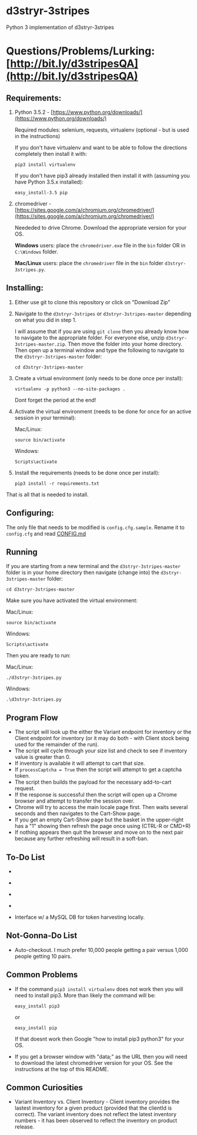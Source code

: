 # d3stryr-3stripes
Python 3 implementation of d3stryr-3stripes

# Questions/Problems/Lurking: [http://bit.ly/d3stripesQA](http://bit.ly/d3stripesQA)

## Requirements:
1. Python 3.5.2 - [https://www.python.org/downloads/](https://www.python.org/downloads/)

   Required modules: selenium, requests, virtualenv (optional - but is used in the instructions)

   If you don't have virtualenv and want to be able to follow the directions completely then install it with:

   ```
   pip3 install virtualenv
   ```

   If you don't have pip3 already installed then install it with (assuming you have Python 3.5.x installed):

   ```
   easy_install-3.5 pip
   ```


2. chromedriver - [https://sites.google.com/a/chromium.org/chromedriver/](https://sites.google.com/a/chromium.org/chromedriver/)

   Neededed to drive Chrome.
   Download the appropriate version for your OS.

   **Windows** users: place the `chromedriver.exe` file in the `bin` folder OR in `C:\Windows` folder.

   **Mac/Linux** users: place the `chromedriver` file in the `bin` folder `d3stryr-3stripes.py`.

## Installing:

1. Either use git to clone this repository or click on "Download Zip"
2. Navigate to the `d3stryr-3stripes` or `d3stryr-3stripes-master` depending on what you did in step 1.

   I will assume that if you are using `git clone` then you already know how to navigate to the appropriate folder. For everyone else, unzip `d3stryr-3stripes-master.zip`.  Then move the folder into your home directory. Then open up a terminal window and type the following to navigate to the `d3stryr-3stripes-master` folder:
   ```
   cd d3stryr-3stripes-master
   ```

3. Create a virtual environment (only needs to be done once per install):

   ```
   virtualenv -p python3 --no-site-packages .
   ```

   Dont forget the period at the end!

4. Activate the virtual environment (needs to be done for once for an active session in your terminal):

   Mac/Linux:
   ```
   source bin/activate
   ```
   Windows:
   ```
   Scripts\activate
   ```

5. Install the requirements (needs to be done once per install):

   ```
   pip3 install -r requirements.txt
   ```

That is all that is needed to install.

## Configuring:

The only file that needs to be modified is `config.cfg.sample`.
Rename it to `config.cfg` and read [CONFIG.md](https://github.com/thenikedestroyer/d3stryr-3stripes/blob/master/CONFIG.md)

## Running
If you are starting from a new terminal and the `d3stryr-3stripes-master` folder is in your home directory then navigate (change into) the `d3stryr-3stripes-master` folder:

```
cd d3stryr-3stripes-master
```

Make sure you have activated the virtual environment:

Mac/Linux:
```
source bin/activate
```
Windows:
```
Scripts\activate
```

Then you are ready to run:

Mac/Linux:
```
./d3stryr-3stripes.py
```
Windows:
```
.\d3stryr-3stripes.py
```

## Program Flow
*  The script will look up the either the Variant endpoint for inventory or the Client endpoint for inventory (or it may do both - with Client stock being used for the remainder of the run).
*  The script will cycle through your size list and check to see if inventory value is greater than 0.
*  If inventory is available it will attempt to cart that size.
*  If `processCaptcha = True` then the script will attempt to get a captcha token.
*  The script then builds the payload for the necessary add-to-cart request.
*  If the response is successful then the script will open up a Chrome browser and attempt to transfer the session over.
*  Chrome will try to access the main locale page first. Then waits several seconds and then navigates to the Cart-Show page.
*  If you get an empty Cart-Show page but the basket in the upper-right has a "1" showing then refresh the page once using (CTRL-R or CMD+R)
*  If nothing appears then quit the browser and move on to the next pair because any further refreshing will result in a soft-ban.

## To-Do List
  * ~~~Comment parts of the code so that it can be used as a learning tool.~~~
  * ~~~Add in the abililty to manually solve captchas if desired.~~~
  * ~~~Adjust terminal coloring for Windows.~~~
  * ~~~Link injection method~~~
  * Interface w/ a MySQL DB for token harvesting locally.

## Not-Gonna-Do List
  * Auto-checkout. I much prefer 10,000 people getting a pair versus 1,000 people getting 10 pairs.

## Common Problems
  * If the command `pip3 install virtualenv` does not work then you will need to install pip3. More than likely the command will be:

    ```
    easy_install pip3
    ```

    or

    ```
    easy_install pip
    ```
    If that doesnt work then Google "how to install pip3 python3" for your OS.
  * If you get a browser window with "data;" as the URL then you will need to download the latest chromedriver version for your OS.  See the instructions at the top of this README.

## Common Curiosities
  * Variant Inventory vs. Client Inventory - Client inventory provides the lastest inventory for a given product (provided that the clientId is correct). The variant inventory does not reflect the latest inventory numbers - it has been observed to reflect the inventory on product release.  
